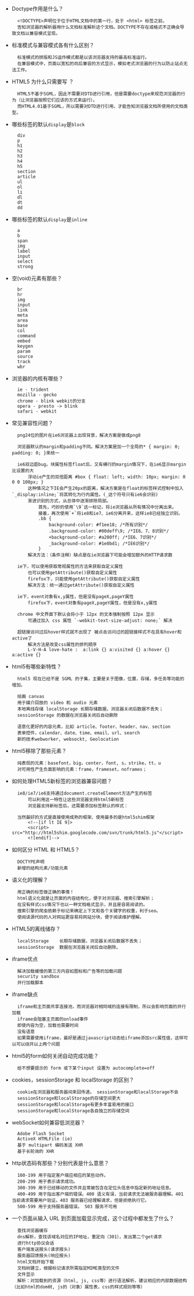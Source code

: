 - Doctype作用是什么？

        <!DOCTYPE>声明位于位于HTML文档中的第一行，处于 <html> 标签之前。
        告知浏览器的解析器用什么文档标准解析这个文档。DOCTYPE不存在或格式不正确会导致文档以兼容模式呈现。
    
- 标准模式与兼容模式各有什么区别？

        标准模式的排版和JS运作模式都是以该浏览器支持的最高标准运行。
        在兼容模式中，页面以宽松的向后兼容的方式显示，模拟老式浏览器的行为以防止站点无法工作。
    
- HTML5 为什么只需要写 <!DOCTYPE HTML>？

        HTML5不基于SGML，因此不需要对DTD进行引用，但是需要doctype来规范浏览器的行为（让浏览器按照它们应该的方式来运行）。
        而HTML4.01基于SGML，所以需要对DTD进行引用，才能告知浏览器文档所使用的文档类型。
    
- 哪些标签的默认`display`是`block`

        div
        p
        h1
        h2
        h3
        h4
        h5
        section
        article
        ul
        ol
        li
        dl
        dt
        dd
   
- 哪些标签的默认`display`是`inline`
    
        a
        b
        span
        img
        label
        input
        select
        strong

- 空(void)元素有那些？

        br
        hr
        img
        input
        link
        meta
        area
        base
        col
        command
        embed
        keygen
        param
        source
        track
        wbr
        
- 浏览器的内核有哪些？

        ie - trident
        mozilla - gecko
        chrome - blink webkit的分支
        opera - presto -> blink
        safari - webkit
        
- 常见兼容性问题？

        png24位的图片在ie6浏览器上出现背景，解决方案是做成png8
        
        浏览器默认的margin和padding不同。解决方案是加一个全局的* { margin: 0; padding: 0; }来统一
        
        ie6双边距bug。块属性标签float后，又有横行的margin情况下，在ie6显示margin比设置的大
            浮动ie产生的双倍距离 #box { float: left; width: 10px; margin: 0 0 0 100px; }
            这种情况之下IE会产生20px的距离，解决方案是在float的标签样式控制中加入`_display:inline;`将其转化为行内属性。(_这个符号只有ie6会识别)
            渐进识别的方式，从总体中逐渐排除局部。
                首先，巧妙的使用`\9`这一标记，将ie浏览器从所有情况中分离出来。
                接着，再次使用`+`将ie8和ie7、ie6分离开来，这样ie8已经独立识别。
                .bb {
                    background-color: #f1ee18; /*所有识别*/
                    .background-color: #00deff\9; /*IE6、7、8识别*/
                    +background-color: #a200ff; /*IE6、7识别*/
                    _background-color: #1e0bd1; /*IE6识别*/
                }
            解决方法：（条件注释）缺点是在ie浏览器下可能会增加额外的HTTP请求数
                
        ie下，可以使用获取常规属性的方法来获取自定义属性
            也可以使用getAttribute()获取自定义属性
            firefox下，只能使用getAttribute()获取自定义属性
            解决方法：统一通过getAttribute()获取自定义属性
        
        ie下，event对象有x,y属性，但是没有pageX,pageY属性
            firefox下，event对象有pageX,pageY属性，但是没有x,y属性
        
        chrome 中文界面下默认会将小于 12px 的文本强制按照 12px 显示
            可通过加入 css 属性 `-webkit-text-size-adjust: none;` 解决
        
        超链接访问过后hover样式就不出现了 被点击访问过的超链接样式不在具有hover和active了
            解决方法是改变css属性的排列顺序
            L-V-H-A love-hate :  a:link {} a:visited {} a:hover {} a:active {}

- html5有哪些新特性？

        html5 现在已经不是 SGML 的子集，主要是关于图像，位置，存储，多任务等功能的增加。
        
        绘画 canvas
        用于媒介回放的 video 和 audio 元素
        本地离线存储 localStorage 长期存储数据，浏览器关闭后数据不丢失；
        sessionStorage 的数据在浏览器关闭后自动删除
        
        语意化更好的内容元素，比如 article、footer、header、nav、section
        表单控件，calendar、date、time、email、url、search
        新的技术webworker, websockt, Geolocation
        
- html5移除了那些元素？
        
        纯表现的元素：basefont，big，center，font, s，strike，tt，u
        对可用性产生负面影响的元素：frame，frameset，noframes；
        
- 如何处理HTML5新标签的浏览器兼容问题？
        
        ie8/ie7/ie6支持通过document.createElement方法产生的标签
            可以利用这一特性让这些浏览器支持html5新标签
            浏览器支持新标签后，还需要添加标签默认的样式：
        
        当然最好的方式是直接使用成熟的框架、使用最多的是html5shim框架
            <!--[if lt IE 9]>
            <script> src="http://html5shim.googlecode.com/svn/trunk/html5.js"</script>
            <![endif]-->
           
- 如何区分 HTML 和 HTML5？

        DOCTYPE声明
        新增的结构元素/功能元素
        
- 语义化的理解？

        用正确的标签做正确的事情！
        html语义化就是让页面的内容结构化，便于对浏览器、搜索引擎解析；
        在没有样式css情况下也以一种文档格式显示，并且是容易阅读的。
        搜索引擎的爬虫依赖于标记来确定上下文和各个关键字的权重，利于seo。
        使阅读源代码的人对网站更容易将网站分块，便于阅读维护理解。
        
- HTML5的离线储存？

        localStorage    长期存储数据，浏览器关闭后数据不丢失；
        sessionStorage  数据在浏览器关闭后自动删除。
        
- iframe优点
    
        解决加载缓慢的第三方内容如图标和广告等的加载问题
        security sandbox
        并行加载脚本

- iframe缺点
    
        iframe和主页面共享连接池，而浏览器对相同域的连接有限制，所以会影响页面的并行加载
        iframe会阻塞主页面的onload事件
        即使内容为空，加载也需要时间
        没有语意
        如果需要使用iframe，最好是通过javascript动态给iframe添加src属性值，这样可以可以绕开以上两个问题

- html5的form如何关闭自动完成功能？

        给不想要提示的 form 或下某个input 设置为 autocomplete=off
        
- cookies，sessionStorage 和 localStorage 的区别？

        cookie在浏览器和服务器间来回传递。 sessionStorage和localStorage不会
        sessionStorage和localStorage的存储空间更大
        sessionStorage和localStorage有更多丰富易用的接口
        sessionStorage和localStorage各自独立的存储空间
        
- webSocket如何兼容低浏览器？

        Adobe Flash Socket
        ActiveX HTMLFile (ie)
        基于 multipart 编码发送 XHR
        基于长轮询的 XHR
        
- http状态码有那些？分别代表是什么意思？

        100-199 用于指定客户端应相应的某些动作。
        200-299 用于表示请求成功。
        300-399 用于已经移动的文件并且常被包含在定位头信息中指定新的地址信息。
        400-499 用于指出客户端的错误。400 语义有误，当前请求无法被服务器理解。401 当前请求需要用户验证。403 服务器已经理解请求，但是拒绝执行它。
        500-599 用于支持服务器错误。 503 服务不可用
        
- 一个页面从输入 URL 到页面加载显示完成，这个过程中都发生了什么？

        查找浏览器缓存
        dns解析，查找该域名对应的IP地址，重定向（301），发出第二个get请求
        进行http协议会话
        客户端发送报头(请求报头)
        服务器回馈报头(响应报头)
        html文档开始下载
        文档树建立，根据标记请求所需指定MIME类型的文件
        文件显示
        解析：对加载到的资源（html, js, css等）进行语法解析，建议相应的内部数据结构（比如html的dom树, js的（对象）属性表，css的样式规则等等）

